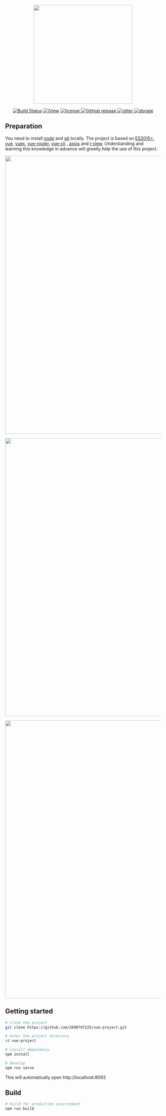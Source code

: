 <p align="center">
  <img width="320" src="http://q05zllqfu.bkt.clouddn.com/微信图片_20191030183532.jpg">
</p>

<p align="center">
  <a href="https://circleci.com/gh/vuejs/vue/tree/dev"><img src="https://img.shields.io/circleci/project/github/vuejs/vue/dev.svg" alt="Build Status"></a>
<a href="https://www.npmjs.org/package/iview" rel="nofollow"><img src="https://img.shields.io/npm/v/iview.svg?style=flat-square" alt="iView"></a>

  <a href="https://github.com/PanJiaChen/vue-element-admin/blob/master/LICENSE">
    <img src="https://img.shields.io/github/license/mashape/apistatus.svg" alt="license">
  </a>
  <a href="https://github.com/PanJiaChen/vue-element-admin/releases">
    <img src="https://img.shields.io/github/release/PanJiaChen/vue-element-admin.svg" alt="GitHub release">
  </a>
  <a href="https://gitter.im/vue-element-admin/discuss">
    <img src="https://badges.gitter.im/Join%20Chat.svg" alt="gitter">
  </a>
  <a href="https://panjiachen.github.io/vue-element-admin-site/donate">
    <img src="https://img.shields.io/badge/%24-donate-ff69b4.svg" alt="donate">
  </a>
</p>

## Preparation

You need to install [node](https://nodejs.org/) and [git](https://git-scm.com/) locally. The project is based on [ES2015+](https://es6.ruanyifeng.com/), [vue](https://cn.vuejs.org/index.html), [vuex](https://vuex.vuejs.org/zh-cn/), [vue-router](https://router.vuejs.org/zh-cn/), [vue-cli](https://github.com/vuejs/vue-cli) , [axios](https://github.com/axios/axios) and [i-view](https://github.com/iview/iview).
Understanding and learning this knowledge in advance will greatly help the use of this project.
 <p align="center">
  <img width="900" src="http://q05zllqfu.bkt.clouddn.com/微信截图_20191029205915.png">
</p>
<p align="center">
  <img width="900" src="http://q05zllqfu.bkt.clouddn.com/微信截图_20191029205936.png">
</p>
<p align="center">
  <img width="900" src="http://q05zllqfu.bkt.clouddn.com/微信截图_20191107131045.png">
</p>

## Getting started

```bash
# clone the project
git clone https://github.com/2698747225/vue-project.git

# enter the project directory
cd vue-project

# install dependency
npm install

# develop
npm run serve
```

This will automatically open http://localhost:8083

## Build

```bash
# build for production environment
npm run build
```



